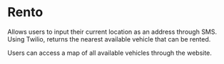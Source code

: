 # Rento

Allows users to input their current location as an address through SMS. Using Twilio, returns the nearest available vehicle that can be rented. 

Users can access a map of all available vehicles through the website.
